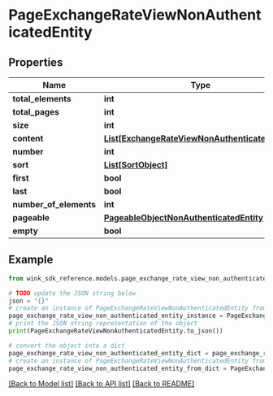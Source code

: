 # PageExchangeRateViewNonAuthenticatedEntity


## Properties

Name | Type | Description | Notes
------------ | ------------- | ------------- | -------------
**total_elements** | **int** |  | [optional] 
**total_pages** | **int** |  | [optional] 
**size** | **int** |  | [optional] 
**content** | [**List[ExchangeRateViewNonAuthenticatedEntity]**](ExchangeRateViewNonAuthenticatedEntity.md) |  | [optional] 
**number** | **int** |  | [optional] 
**sort** | [**List[SortObject]**](SortObject.md) |  | [optional] 
**first** | **bool** |  | [optional] 
**last** | **bool** |  | [optional] 
**number_of_elements** | **int** |  | [optional] 
**pageable** | [**PageableObjectNonAuthenticatedEntity**](PageableObjectNonAuthenticatedEntity.md) |  | [optional] 
**empty** | **bool** |  | [optional] 

## Example

```python
from wink_sdk_reference.models.page_exchange_rate_view_non_authenticated_entity import PageExchangeRateViewNonAuthenticatedEntity

# TODO update the JSON string below
json = "{}"
# create an instance of PageExchangeRateViewNonAuthenticatedEntity from a JSON string
page_exchange_rate_view_non_authenticated_entity_instance = PageExchangeRateViewNonAuthenticatedEntity.from_json(json)
# print the JSON string representation of the object
print(PageExchangeRateViewNonAuthenticatedEntity.to_json())

# convert the object into a dict
page_exchange_rate_view_non_authenticated_entity_dict = page_exchange_rate_view_non_authenticated_entity_instance.to_dict()
# create an instance of PageExchangeRateViewNonAuthenticatedEntity from a dict
page_exchange_rate_view_non_authenticated_entity_from_dict = PageExchangeRateViewNonAuthenticatedEntity.from_dict(page_exchange_rate_view_non_authenticated_entity_dict)
```
[[Back to Model list]](../README.md#documentation-for-models) [[Back to API list]](../README.md#documentation-for-api-endpoints) [[Back to README]](../README.md)


